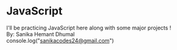 # JavaScript
I'll be practicing JavaScript here along with some major projects !
<br>
By: Sanika Hemant Dhumal
<br> 
console.log("sanikacodes24@gmail.com")

